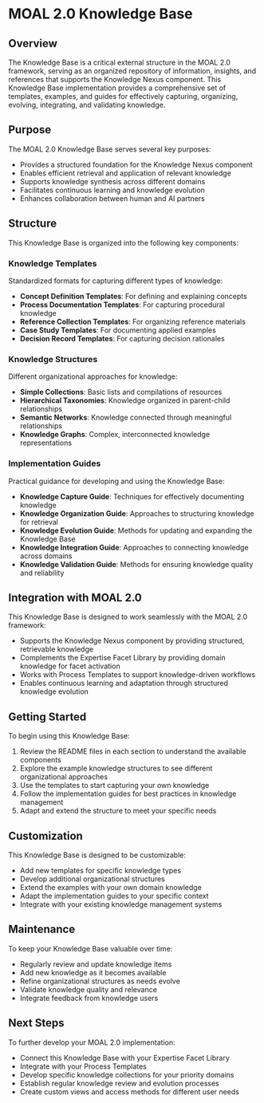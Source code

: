 # MOAL 2.0 Knowledge Base

## Overview
The Knowledge Base is a critical external structure in the MOAL 2.0 framework, serving as an organized repository of information, insights, and references that supports the Knowledge Nexus component. This Knowledge Base implementation provides a comprehensive set of templates, examples, and guides for effectively capturing, organizing, evolving, integrating, and validating knowledge.

## Purpose
The MOAL 2.0 Knowledge Base serves several key purposes:
- Provides a structured foundation for the Knowledge Nexus component
- Enables efficient retrieval and application of relevant knowledge
- Supports knowledge synthesis across different domains
- Facilitates continuous learning and knowledge evolution
- Enhances collaboration between human and AI partners

## Structure
This Knowledge Base is organized into the following key components:

### Knowledge Templates
Standardized formats for capturing different types of knowledge:
- **Concept Definition Templates**: For defining and explaining concepts
- **Process Documentation Templates**: For capturing procedural knowledge
- **Reference Collection Templates**: For organizing reference materials
- **Case Study Templates**: For documenting applied examples
- **Decision Record Templates**: For capturing decision rationales

### Knowledge Structures
Different organizational approaches for knowledge:
- **Simple Collections**: Basic lists and compilations of resources
- **Hierarchical Taxonomies**: Knowledge organized in parent-child relationships
- **Semantic Networks**: Knowledge connected through meaningful relationships
- **Knowledge Graphs**: Complex, interconnected knowledge representations

### Implementation Guides
Practical guidance for developing and using the Knowledge Base:
- **Knowledge Capture Guide**: Techniques for effectively documenting knowledge
- **Knowledge Organization Guide**: Approaches to structuring knowledge for retrieval
- **Knowledge Evolution Guide**: Methods for updating and expanding the Knowledge Base
- **Knowledge Integration Guide**: Approaches to connecting knowledge across domains
- **Knowledge Validation Guide**: Methods for ensuring knowledge quality and reliability

## Integration with MOAL 2.0
This Knowledge Base is designed to work seamlessly with the MOAL 2.0 framework:
- Supports the Knowledge Nexus component by providing structured, retrievable knowledge
- Complements the Expertise Facet Library by providing domain knowledge for facet activation
- Works with Process Templates to support knowledge-driven workflows
- Enables continuous learning and adaptation through structured knowledge evolution

## Getting Started
To begin using this Knowledge Base:
1. Review the README files in each section to understand the available components
2. Explore the example knowledge structures to see different organizational approaches
3. Use the templates to start capturing your own knowledge
4. Follow the implementation guides for best practices in knowledge management
5. Adapt and extend the structure to meet your specific needs

## Customization
This Knowledge Base is designed to be customizable:
- Add new templates for specific knowledge types
- Develop additional organizational structures
- Extend the examples with your own domain knowledge
- Adapt the implementation guides to your specific context
- Integrate with your existing knowledge management systems

## Maintenance
To keep your Knowledge Base valuable over time:
- Regularly review and update knowledge items
- Add new knowledge as it becomes available
- Refine organizational structures as needs evolve
- Validate knowledge quality and relevance
- Integrate feedback from knowledge users

## Next Steps
To further develop your MOAL 2.0 implementation:
- Connect this Knowledge Base with your Expertise Facet Library
- Integrate with your Process Templates
- Develop specific knowledge collections for your priority domains
- Establish regular knowledge review and evolution processes
- Create custom views and access methods for different user needs
